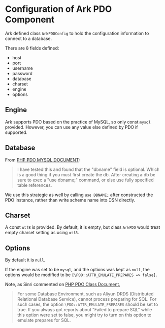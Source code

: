 # Configuration of Ark PDO Component

Ark defined class `ArkPDOConfig` to hold the configuration information to connect to a database.

There are 8 fields defined:

* host
* port
* username
* password
* database
* charset
* engine
* options

## Engine

Ark supports PDO based on the practice of MySQL, so only const `mysql` provided.
However, you can use any value else defined by PDO if supported.

## Database

From [PHP PDO MYSQL DOCUMENT](http://php.net/manual/en/ref.pdo-mysql.connection.php#89499):

> I have tested this and found that the "dbname" field is optional.  Which is a good thing if you must first create the db.
> After creating a db be sure to exec a "use dbname;"  command, or else use fully specified table references.

We use this strategic as well by calling `use DBNAME;` after constructed the PDO instance, 
rather than write scheme name into DSN directly.

## Charset

A const `utf8` is provided.
By default, it is empty, but class `ArkPDO` would treat empty charset setting as using `utf8`. 

## Options

By default it is `null`.

If the engine was set to be `mysql`, and the options was kept as `null`,
the options would be modified to be `[\PDO::ATTR_EMULATE_PREPARES => false]`.

Note, as Sinri commented on [PHP PDO Class Document](http://php.net/manual/en/class.pdo.php),

> For some Database Environment, such as Aliyun DRDS (Distributed Relational Database Service), cannot process preparing for SQL. 
> For such cases, the option `\PDO::ATTR_EMULATE_PREPARES` should be set to true. If you always got reports about "Failed to prepare SQL" while this option were set to false, you might try to turn on this option to emulate prepares for SQL.
